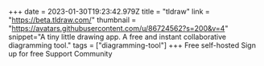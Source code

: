 +++
date = 2023-01-30T19:23:42.979Z
title = "tldraw"
link = "https://beta.tldraw.com/"
thumbnail = "https://avatars.githubusercontent.com/u/86724562?s=200&v=4"
snippet="A tiny little drawing app. A free and instant collaborative diagramming tool."
tags = ["diagramming-tool"]
+++
Free self-hosted
Sign up for free
Support Community
